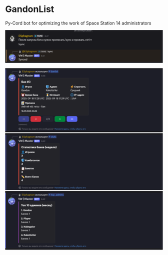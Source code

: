 # GandonList
Py-Cord bot for optimizing the work of Space Station 14 administrators

![alt text](https://github.com/ESphagnum/GandonList/blob/main/images/sync.png?raw=true)

![alt text](https://github.com/ESphagnum/GandonList/blob/main/images/banlist.png?raw=true)
![alt text](https://github.com/ESphagnum/GandonList/blob/main/images/stats.png?raw=true)
![alt text](https://github.com/ESphagnum/GandonList/blob/main/images/top_admins.png?raw=true)

